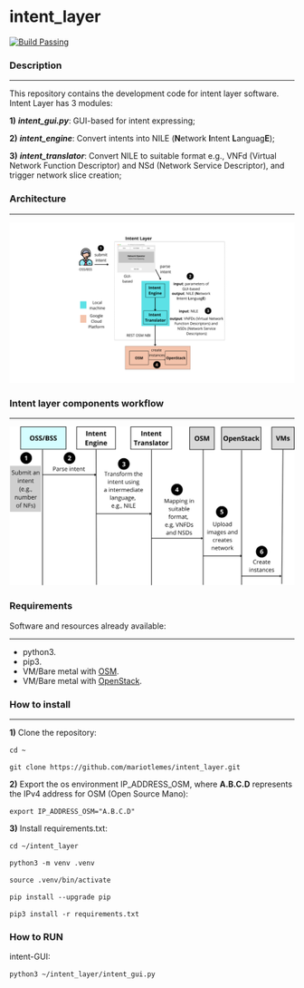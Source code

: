 # intent_layer

[![Build Passing](https://img.shields.io/badge/build-passing-brightgreen)](link_do_seu_build)

### Description

---

This repository contains the development code
for intent layer software. 
Intent Layer has 3 modules:

**1)** ***intent_gui.py***: GUI-based for intent expressing;

**2)** ***intent_engine***: Convert intents into NILE (**N**etwork **I**ntent **L**anguag**E**);

**3)** ***intent_translator***: Convert NILE to suitable format e.g., VNFd (Virtual Network Function Descriptor) and NSd (Network Service Descriptor), and trigger network slice creation;

###  Architecture

---

![](fig/experimental-setup.png)

### Intent layer components workflow

---

![](fig/POC-basic.png)


### Requirements
Software and resources already available:

--- 
* python3.
* pip3.
* VM/Bare metal with [OSM](https://osm.etsi.org/).
* VM/Bare metal with [OpenStack](https://docs.openstack.org/devstack/latest/).

### How to install

---
**1)** Clone the repository:

```
cd ~
```
```
git clone https://github.com/mariotlemes/intent_layer.git
```
**2)** Export the os environment IP_ADDRESS_OSM, where **A.B.C.D** represents the IPv4 address for OSM (Open
Source Mano):
```
export IP_ADDRESS_OSM="A.B.C.D"
```

**3)** Install requirements.txt:
```
cd ~/intent_layer
```

```
python3 -m venv .venv
```

```
source .venv/bin/activate
```

```
pip install --upgrade pip
```

```
pip3 install -r requirements.txt
```

### How to RUN
intent-GUI:

```
python3 ~/intent_layer/intent_gui.py
```


